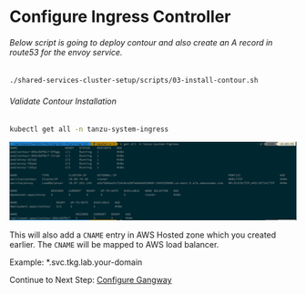 # Configure Ingress Controller

###### Below script is going to deploy contour and also create an A record in route53 for the envoy service.
```bash
./shared-services-cluster-setup/scripts/03-install-contour.sh
```

###### Validate Contour Installation
```bash
kubectl get all -n tanzu-system-ingress
```
![shared-cls-2](../img/shared-cls-2.png)

This will also add a `CNAME` entry in AWS Hosted zone which you created earlier. The `CNAME` will be mapped to AWS load balancer.

Example: *.svc.tkg.lab.your-domain


Continue to Next Step: [Configure Gangway](04_install_gangway.md)
